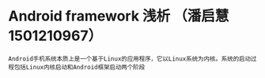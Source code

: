 # Android framework 浅析 （潘启慧 1501210967）


    Android手机系统本质上是一个基于Linux的应用程序，它以Linux系统为内核。系统的启动过程包括Linux内核启动和Android框架启动两个阶段